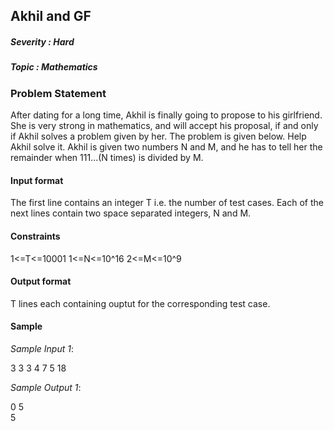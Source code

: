 <h2><div id="title">Akhil and GF</h2></div>

##### Severity : Hard

##### Topic : Mathematics

### Problem Statement

<div id="problem_statement">
After dating for a long time, Akhil is finally going to propose to his girlfriend. She is very strong in mathematics, and will accept his proposal, if and only if Akhil solves a problem given by her. The problem is given below. Help Akhil solve it.  
Akhil is given two numbers N and M, and he has to tell her the remainder when 111...(N times) is divided by M. 
</div>

#### Input format

The first line contains an integer T i.e. the number of test cases.
Each of the next lines contain two space separated integers, N and M. 

#### Constraints

1<=T<=10001
1<=N<=10^16
2<=M<=10^9

#### Output format

T lines each containing ouptut for the corresponding test case.

#### Sample

_Sample Input 1_:

3
3 3
4 7
5 18 

_Sample Output 1_:

0
5   
5 
